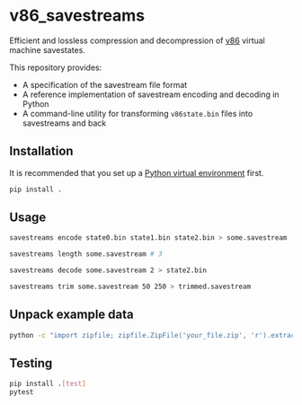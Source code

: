 # v86_savestreams

Efficient and lossless compression and decompression of [v86](https://copy.sh/v86/) virtual machine savestates.

This repository provides:
- A specification of the savestream file format
- A reference implementation of savestream encoding and decoding in Python
- A command-line utility for transforming `v86state.bin` files into savestreams and back

## Installation

It is recommended that you set up a [Python virtual environment](https://docs.python.org/3/library/venv.html) first.

```sh
pip install .
```

## Usage



```sh
savestreams encode state0.bin state1.bin state2.bin > some.savestream
```

```sh
savestreams length some.savestream # 3
```

```sh
savestreams decode some.savestream 2 > state2.bin
```

```sh
savestreams trim some.savestream 50 250 > trimmed.savestream
```
## Unpack example data

```sh
python -c "import zipfile; zipfile.ZipFile('your_file.zip', 'r').extractall('destination_folder')"
```

## Testing

```sh
pip install .[test]
pytest
```